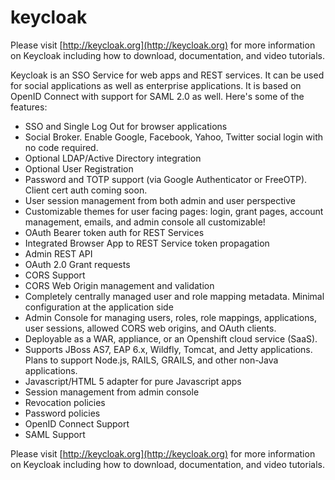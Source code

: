 keycloak
========

Please visit [http://keycloak.org](http://keycloak.org) for more information on Keycloak including how to download, documentation,
and video tutorials.  

Keycloak is an SSO Service for web apps and REST services.
It can be used for social applications as well as enterprise applications.  It is based on OpenID Connect with support for SAML 2.0 as well.
Here's some of the features:

* SSO and Single Log Out for browser applications
* Social Broker.  Enable Google, Facebook, Yahoo, Twitter social login with no code required.
* Optional LDAP/Active Directory integration
* Optional User Registration
* Password and TOTP support (via Google Authenticator or FreeOTP).  Client cert auth coming soon.
* User session management from both admin and user perspective
* Customizable themes for user facing pages: login, grant pages, account management, emails, and admin console all customizable!
* OAuth Bearer token auth for REST Services
* Integrated Browser App to REST Service token propagation
* Admin REST API
* OAuth 2.0 Grant requests
* CORS Support
* CORS Web Origin management and validation
* Completely centrally managed user and role mapping metadata.  Minimal configuration at the application side
* Admin Console for managing users, roles, role mappings, applications, user sessions, allowed CORS web origins, and OAuth clients.
* Deployable as a WAR, appliance, or an Openshift  cloud service (SaaS).
* Supports JBoss AS7, EAP 6.x, Wildfly, Tomcat, and Jetty applications.   Plans to support Node.js, RAILS, GRAILS, and other non-Java applications.
* Javascript/HTML 5 adapter for pure Javascript apps
* Session management from admin console
* Revocation policies
* Password policies
* OpenID Connect Support
* SAML Support

Please visit [http://keycloak.org](http://keycloak.org) for more information on Keycloak including how to download, documentation,
and video tutorials.
